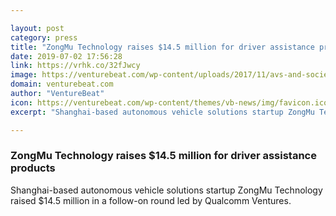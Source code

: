 ```yaml
---

layout: post
category: press
title: "ZongMu Technology raises $14.5 million for driver assistance products"
date: 2019-07-02 17:56:28
link: https://vrhk.co/32fJwcy
image: https://venturebeat.com/wp-content/uploads/2017/11/avs-and-society-e1511929443101.jpeg?w=1200&strip=all
domain: venturebeat.com
author: "VentureBeat"
icon: https://venturebeat.com/wp-content/themes/vb-news/img/favicon.ico
excerpt: "Shanghai-based autonomous vehicle solutions startup ZongMu Technology raised $14.5 million in a follow-on round led by Qualcomm Ventures."

---
```


### ZongMu Technology raises $14.5 million for driver assistance products

Shanghai-based autonomous vehicle solutions startup ZongMu Technology raised $14.5 million in a follow-on round led by Qualcomm Ventures.